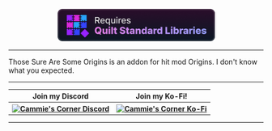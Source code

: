 <p align="center">
    <a href="https://modrinth.com/mod/qsl"><img src="https://raw.githubusercontent.com/intergrav/devins-badges/v3/assets/cozy/requires/quilt-standard-libraries_64h.png" width="311" height="64" title="Quilt Standard Libraries" alt="Quilt Standard Libraries"></a>
</p>

---

Those Sure Are Some Origins is an addon for hit mod Origins. I don't know what you expected.

---

<table align="center">
    <tr>
        <th><b>Join my Discord</b></th>
        <th><b>Join my Ko-Fi!</b></th>
    </tr>
    <tr>
        <th><a href="https://discord.gg/f5dFYWX"><img src="https://cammiescorner.dev/images/extras/discord.png" width="150" height="150" title="Cammie's Corner Discord" alt="Cammie's Corner Discord"></a></th>
        <th><a href="https://www.ko-fi.com/camellias_"><img src="https://cammiescorner.dev/images/extras/kofi.png" width="150" height="150" title="Cammie's Corner Ko-Fi" alt="Cammie's Corner Ko-Fi"></a></th>
    </tr>
</table>

---

